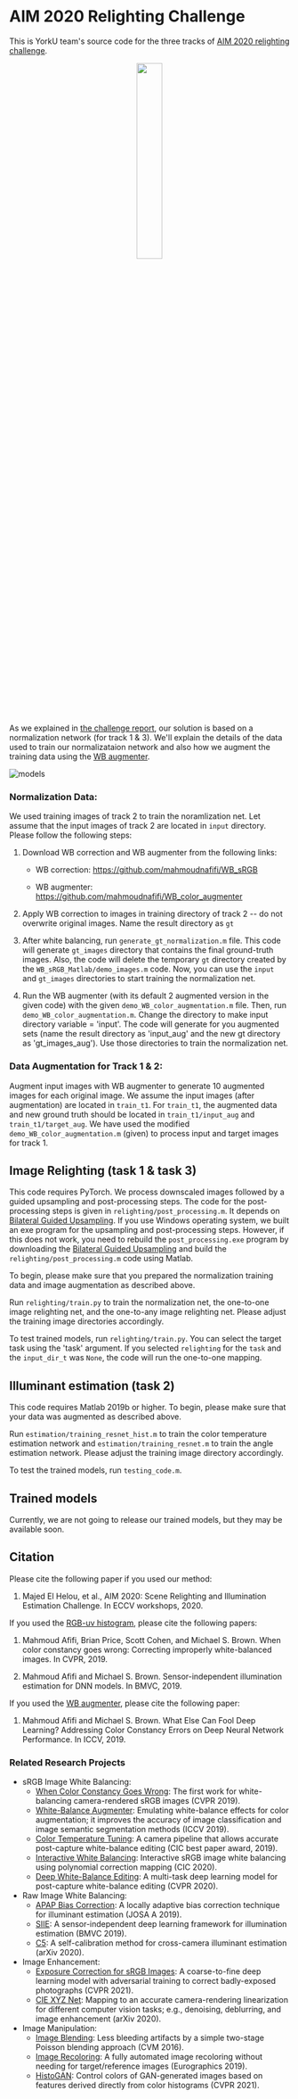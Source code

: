 # AIM 2020 Relighting Challenge

This is YorkU team's source code for the three tracks of [AIM 2020 relighting challenge](https://data.vision.ee.ethz.ch/cvl/aim20/).


<p align="center">
  <img width = 30% src="https://user-images.githubusercontent.com/37669469/87887746-dcfd9c00-c9f5-11ea-83a1-c57b4b0e11f3.gif">
</p>


As we explained in [the challenge report](https://arxiv.org/pdf/2009.12798.pdf), our solution is based on a normalization network (for track 1 & 3). We'll explain the details of the data used to train our normalizataion network and also how we augment the training data using the [WB augmenter](https://github.com/mahmoudnafifi/WB_color_augmenter). 

![models](https://user-images.githubusercontent.com/37669469/88464846-f6866400-ce8b-11ea-8487-8fa275a150a1.jpg)

### Normalization Data:

We used training images of track 2 to train the noramlization net. Let assume that the input images of track 2 are located in `input` directory. Please follow the following steps:

1. Download WB correction and WB augmenter from the following links:


   *  WB correction: https://github.com/mahmoudnafifi/WB_sRGB

   *  WB augmenter: https://github.com/mahmoudnafifi/WB_color_augmenter


2. Apply WB correction to images in training directory of track 2 -- do not 
overwrite original images. Name the result directory as `gt`

3. After white balancing, run `generate_gt_normalization.m` file. This code
 will generate `gt_images` directory that contains the final ground-truth 
images. Also, the code will delete the temporary `gt` directory created by 
the `WB_sRGB_Matlab/demo_images.m` code. Now, you can use the `input` and 
`gt_images` directories to start training the normalization net. 

4. Run the WB augmenter (with its default 2 augmented version in the given 
code) with the given `demo_WB_color_augmentation.m` file. 
Then, run `demo_WB_color_augmentation.m`. Change the directory to make 
input directory variable = 'input'. The code will generate for you 
augmented sets (name the result directory as 'input_aug' and the new gt 
directory as 'gt_images_aug'). Use those directories to train the 
normalization net. 


### Data Augmentation for Track 1 & 2:

Augment input images with WB augmenter to generate 10 augmented images for 
each original image. We assume the input images (after augmentation) are located in `train_t1`. For `train_t1`, the augmented data and new 
ground truth should be located in `train_t1/input_aug` and `train_t1/target_aug`. We have used the modified `demo_WB_color_augmentation.m` (given) to process input  and target images for track 1.


## Image Relighting (task 1 & task 3)

This code requires PyTorch. We process downscaled images followed by a guided upsampling and post-processing steps. The code for the post-processing steps is given in `relighting/post_processing.m`. It depends on [Bilateral Guided Upsampling](https://github.com/google/bgu). If you use Windows operating system, we built an exe program for the upsampling and post-processing steps. However, if this does not work, you need to rebuild the `post_processing.exe` program by downloading the [Bilateral Guided Upsampling](https://github.com/google/bgu) and build the `relighting/post_processing.m` code using Matlab. 

To begin, please make sure that you prepared the normalization training data and image augmentation as described above. 


Run `relighting/train.py` to train the normalization net, the one-to-one image relighting net, and the one-to-any image relighting net. Please adjust the training image directories accordingly. 

To test trained models, run `relighting/train.py`. You can select the target task using the 'task' argument. If you selected `relighting` for the `task` and the `input_dir_t` was `None`, the code will run the one-to-one mapping. 


## Illuminant estimation (task 2)
This code requires Matlab 2019b or higher. To begin, please make sure that your data was augmented as described above. 

Run `estimation/training_resnet_hist.m` to train the color temperature estimation network and `estimation/training_resnet.m` to train the angle estimation network. Please adjust the training image directory accordingly. 

To test the trained models, run `testing_code.m`. 

## Trained models
Currently, we are not going to release our trained models, but they may be available soon.


## Citation

Please cite the following paper if you used our method:

1. Majed El Helou, et al., AIM 2020: Scene Relighting and Illumination Estimation Challenge. In ECCV workshops, 2020.

If you used the [RGB-uv histogram](https://github.com/mahmoudnafifi/image_relighting/blob/master/estimation/get_RGB_uv_hist.m), please cite the following papers:

1. Mahmoud Afifi, Brian Price, Scott Cohen, and Michael S. Brown. When color constancy goes wrong: Correcting improperly white-balanced images. In CVPR, 2019.

2. Mahmoud Afifi and Michael S. Brown. Sensor-independent illumination estimation for DNN models. In BMVC, 2019.

If you used the [WB augmenter](https://github.com/mahmoudnafifi/WB_color_augmenter), please cite the following paper:

1. Mahmoud Afifi and Michael S. Brown. What Else Can Fool Deep Learning? Addressing Color Constancy Errors on Deep Neural Network Performance. In ICCV, 2019.


### Related Research Projects
- sRGB Image White Balancing:
  - [When Color Constancy Goes Wrong](https://github.com/mahmoudnafifi/WB_sRGB): The first work for white-balancing camera-rendered sRGB images (CVPR 2019).
  - [White-Balance Augmenter](https://github.com/mahmoudnafifi/WB_color_augmenter): Emulating white-balance effects for color augmentation; it improves the accuracy of image classification and image semantic segmentation methods (ICCV 2019).
  - [Color Temperature Tuning](https://github.com/mahmoudnafifi/ColorTempTuning): A camera pipeline that allows accurate post-capture white-balance editing (CIC best paper award, 2019).
  - [Interactive White Balancing](https://github.com/mahmoudnafifi/Interactive_WB_correction): Interactive sRGB image white balancing using polynomial correction mapping (CIC 2020).
  - [Deep White-Balance Editing](https://github.com/mahmoudnafifi/Deep_White_Balance): A multi-task deep learning model for post-capture white-balance editing (CVPR 2020).
- Raw Image White Balancing:
  - [APAP Bias Correction](https://github.com/mahmoudnafifi/APAP-bias-correction-for-illumination-estimation-methods): A locally adaptive bias correction technique for illuminant estimation (JOSA A 2019).
  - [SIIE](https://github.com/mahmoudnafifi/SIIE): A sensor-independent deep learning framework for illumination estimation (BMVC 2019).
  - [C5](https://github.com/mahmoudnafifi/C5): A self-calibration method for cross-camera illuminant estimation (arXiv 2020).
- Image Enhancement:
  - [Exposure Correction for sRGB Images](https://github.com/mahmoudnafifi/Exposure_Correction): A coarse-to-fine deep learning model with adversarial training to correct badly-exposed photographs (CVPR 2021).
  - [CIE XYZ Net](https://github.com/mahmoudnafifi/CIE_XYZ_NET): Mapping to an accurate camera-rendering linearization for different computer vision tasks; e.g., denoising, deblurring, and image enhancement (arXiv 2020).
 - Image Manipulation:
    - [Image Blending](https://github.com/mahmoudnafifi/modified-Poisson-image-editing): Less bleeding artifacts by a simple two-stage Poisson blending approach (CVM 2016).
    - [Image Recoloring](https://github.com/mahmoudnafifi/Image_recoloring): A fully automated image recoloring without needing for target/reference images (Eurographics 2019).
    - [HistoGAN](https://github.com/mahmoudnafifi/HistoGAN): Control colors of GAN-generated images based on features derived directly from color histograms (CVPR 2021). 
